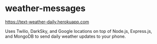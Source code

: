 # weather-messages

https://text-weather-daily.herokuapp.com

Uses Twilio, DarkSky, and Google locations on top of Node.js, Express.js, and MongoDB to send daily weather updates to your phone.
